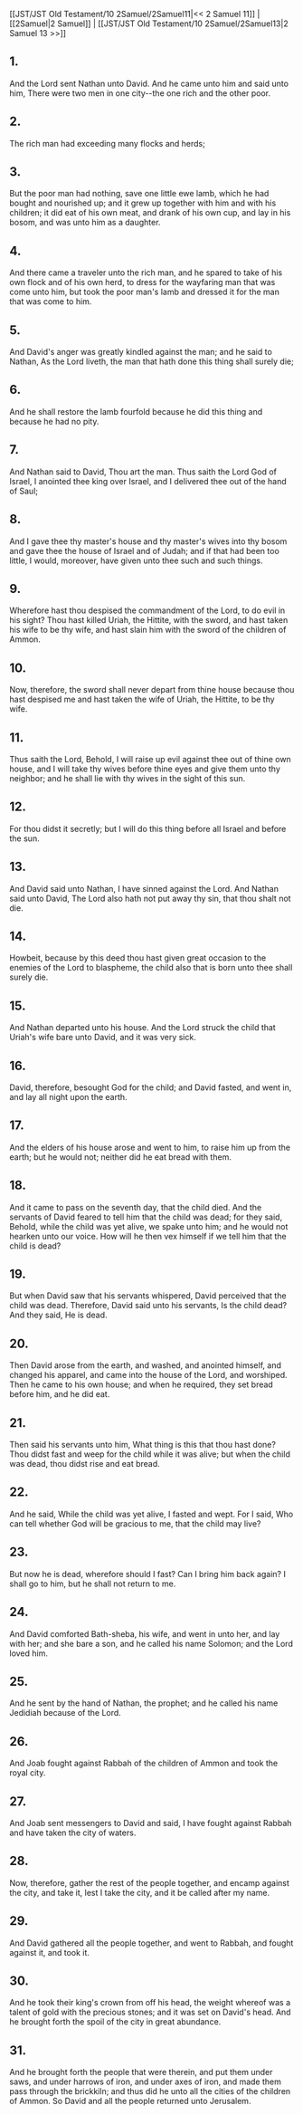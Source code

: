 [[JST/JST Old Testament/10 2Samuel/2Samuel11|<< 2 Samuel 11]] | [[2Samuel|2 Samuel]] | [[JST/JST Old Testament/10 2Samuel/2Samuel13|2 Samuel 13 >>]]
## 1.
And the Lord sent Nathan unto David. And he came unto him and said unto him, There were two men in one city\--the one rich and the other poor.
## 2.
The rich man had exceeding many flocks and herds;
## 3.
But the poor man had nothing, save one little ewe lamb, which he had bought and nourished up; and it grew up together with him and with his children; it did eat of his own meat, and drank of his own cup, and lay in his bosom, and was unto him as a daughter.
## 4.
And there came a traveler unto the rich man, and he spared to take of his own flock and of his own herd, to dress for the wayfaring man that was come unto him, but took the poor man\'s lamb and dressed it for the man that was come to him.
## 5.
And David\'s anger was greatly kindled against the man; and he said to Nathan, As the Lord liveth, the man that hath done this thing shall surely die;
## 6.
And he shall restore the lamb fourfold because he did this thing and because he had no pity.
## 7.
And Nathan said to David, Thou art the man. Thus saith the Lord God of Israel, I anointed thee king over Israel, and I delivered thee out of the hand of Saul;
## 8.
And I gave thee thy master\'s house and thy master\'s wives into thy bosom and gave thee the house of Israel and of Judah; and if that had been too little, I would, moreover, have given unto thee such and such things.
## 9.
Wherefore hast thou despised the commandment of the Lord, to do evil in his sight? Thou hast killed Uriah, the Hittite, with the sword, and hast taken his wife to be thy wife, and hast slain him with the sword of the children of Ammon.
## 10.
Now, therefore, the sword shall never depart from thine house because thou hast despised me and hast taken the wife of Uriah, the Hittite, to be thy wife.
## 11.
Thus saith the Lord, Behold, I will raise up evil against thee out of thine own house, and I will take thy wives before thine eyes and give them unto thy neighbor; and he shall lie with thy wives in the sight of this sun.
## 12.
For thou didst it secretly; but I will do this thing before all Israel and before the sun.
## 13.
And David said unto Nathan, I have sinned against the Lord. And Nathan said unto David, The Lord also hath not put away thy sin, that thou shalt not die.
## 14.
Howbeit, because by this deed thou hast given great occasion to the enemies of the Lord to blaspheme, the child also that is born unto thee shall surely die.
## 15.
And Nathan departed unto his house. And the Lord struck the child that Uriah\'s wife bare unto David, and it was very sick.
## 16.
David, therefore, besought God for the child; and David fasted, and went in, and lay all night upon the earth.
## 17.
And the elders of his house arose and went to him, to raise him up from the earth; but he would not; neither did he eat bread with them.
## 18.
And it came to pass on the seventh day, that the child died. And the servants of David feared to tell him that the child was dead; for they said, Behold, while the child was yet alive, we spake unto him; and he would not hearken unto our voice. How will he then vex himself if we tell him that the child is dead?
## 19.
But when David saw that his servants whispered, David perceived that the child was dead. Therefore, David said unto his servants, Is the child dead? And they said, He is dead.
## 20.
Then David arose from the earth, and washed, and anointed himself, and changed his apparel, and came into the house of the Lord, and worshiped. Then he came to his own house; and when he required, they set bread before him, and he did eat.
## 21.
Then said his servants unto him, What thing is this that thou hast done? Thou didst fast and weep for the child while it was alive; but when the child was dead, thou didst rise and eat bread.
## 22.
And he said, While the child was yet alive, I fasted and wept. For I said, Who can tell whether God will be gracious to me, that the child may live?
## 23.
But now he is dead, wherefore should I fast? Can I bring him back again? I shall go to him, but he shall not return to me.
## 24.
And David comforted Bath-sheba, his wife, and went in unto her, and lay with her; and she bare a son, and he called his name Solomon; and the Lord loved him.
## 25.
And he sent by the hand of Nathan, the prophet; and he called his name Jedidiah because of the Lord.
## 26.
And Joab fought against Rabbah of the children of Ammon and took the royal city.
## 27.
And Joab sent messengers to David and said, I have fought against Rabbah and have taken the city of waters.
## 28.
Now, therefore, gather the rest of the people together, and encamp against the city, and take it, lest I take the city, and it be called after my name.
## 29.
And David gathered all the people together, and went to Rabbah, and fought against it, and took it.
## 30.
And he took their king\'s crown from off his head, the weight whereof was a talent of gold with the precious stones; and it was set on David\'s head. And he brought forth the spoil of the city in great abundance.
## 31.
And he brought forth the people that were therein, and put them under saws, and under harrows of iron, and under axes of iron, and made them pass through the brickkiln; and thus did he unto all the cities of the children of Ammon. So David and all the people returned unto Jerusalem.

